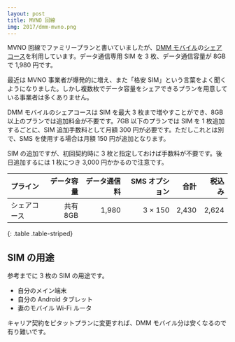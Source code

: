 ```yaml
---
layout: post
title: MVNO 回線
img: 2017/dmm-mvno.png
---
```


MVNO 回線でファミリープランと書いていましたが、[DMM モバイル](http://mvno.dmm.com/)の[シェアコース](http://mvno.dmm.com/fee/index.html#share)を利用しています。データ通信専用 SIM を 3 枚、データ通信容量が 8GB で 1,980 円です。

最近は MVNO 事業者が爆発的に増え、また「格安 SIM」という言葉をよく聞くようになりました。しかし複数枚でデータ容量をシェアできるプランを用意している事業者は多くありません。

DMM モバイルのシェアコースは SIM を最大 3 枚まで増やすことができ、8GB 以上のプランでは追加料金が不要です。7GB 以下のプランでは SIM を 1 枚追加するごとに、SIM 追加手数料として月額 300 円が必要です。ただしこれとは別で、SMS を使用する場合は月額 150 円が追加となります。

SIM の追加ですが、初回契約時に 3 枚と指定しておけば手数料が不要です。後日追加するには 1 枚につき 3,000 円かかるので注意です。

|プライン|データ容量|データ通信料|SMS オプション|合計|税込み|
|:-|-:|-:|-:|-:|-:|
|シェアコース|共有 8GB|1,980|3 × 150|2,430|2,624|
{: .table .table-striped}

## SIM の用途

参考までに 3 枚の SIM の用途です。

* 自分のメイン端末
* 自分の Android タブレット
* 妻のモバイル Wi-Fi ルータ

キャリア契約をピタットプランに変更すれば、DMM モバイル分は安くなるので有り難いです。
